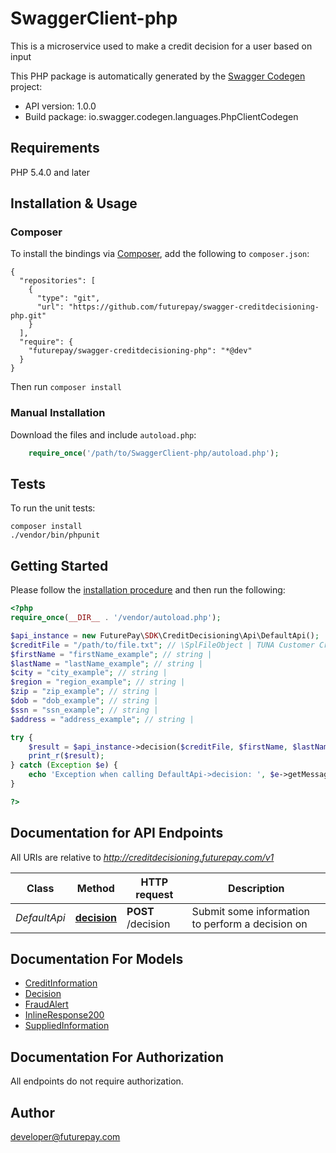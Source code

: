 # SwaggerClient-php
This is a microservice used to make a credit decision for a user based on input

This PHP package is automatically generated by the [Swagger Codegen](https://github.com/swagger-api/swagger-codegen) project:

- API version: 1.0.0
- Build package: io.swagger.codegen.languages.PhpClientCodegen

## Requirements

PHP 5.4.0 and later

## Installation & Usage
### Composer

To install the bindings via [Composer](http://getcomposer.org/), add the following to `composer.json`:

```
{
  "repositories": [
    {
      "type": "git",
      "url": "https://github.com/futurepay/swagger-creditdecisioning-php.git"
    }
  ],
  "require": {
    "futurepay/swagger-creditdecisioning-php": "*@dev"
  }
}
```

Then run `composer install`

### Manual Installation

Download the files and include `autoload.php`:

```php
    require_once('/path/to/SwaggerClient-php/autoload.php');
```

## Tests

To run the unit tests:

```
composer install
./vendor/bin/phpunit
```

## Getting Started

Please follow the [installation procedure](#installation--usage) and then run the following:

```php
<?php
require_once(__DIR__ . '/vendor/autoload.php');

$api_instance = new FuturePay\SDK\CreditDecisioning\Api\DefaultApi();
$creditFile = "/path/to/file.txt"; // \SplFileObject | TUNA Customer Credit File
$firstName = "firstName_example"; // string | 
$lastName = "lastName_example"; // string | 
$city = "city_example"; // string | 
$region = "region_example"; // string | 
$zip = "zip_example"; // string | 
$dob = "dob_example"; // string | 
$ssn = "ssn_example"; // string | 
$address = "address_example"; // string | 

try {
    $result = $api_instance->decision($creditFile, $firstName, $lastName, $city, $region, $zip, $dob, $ssn, $address);
    print_r($result);
} catch (Exception $e) {
    echo 'Exception when calling DefaultApi->decision: ', $e->getMessage(), PHP_EOL;
}

?>
```

## Documentation for API Endpoints

All URIs are relative to *http://creditdecisioning.futurepay.com/v1*

Class | Method | HTTP request | Description
------------ | ------------- | ------------- | -------------
*DefaultApi* | [**decision**](docs/Api/DefaultApi.md#decision) | **POST** /decision | Submit some information to perform a decision on


## Documentation For Models

 - [CreditInformation](docs/Model/CreditInformation.md)
 - [Decision](docs/Model/Decision.md)
 - [FraudAlert](docs/Model/FraudAlert.md)
 - [InlineResponse200](docs/Model/InlineResponse200.md)
 - [SuppliedInformation](docs/Model/SuppliedInformation.md)


## Documentation For Authorization

 All endpoints do not require authorization.


## Author

developer@futurepay.com


